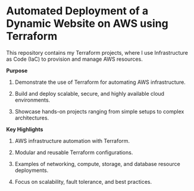 # Automated Deployment of a Dynamic Website on AWS using Terraform
This repository contains my Terraform projects, where I use Infrastructure as Code (IaC) to provision and manage AWS resources.

**Purpose**

1. Demonstrate the use of Terraform for automating AWS infrastructure.

2. Build and deploy scalable, secure, and highly available cloud environments.

3. Showcase hands-on projects ranging from simple setups to complex architectures.

**Key Highlights**

1. AWS infrastructure automation with Terraform.

2. Modular and reusable Terraform configurations.

3. Examples of networking, compute, storage, and database resource deployments.

4. Focus on scalability, fault tolerance, and best practices.
